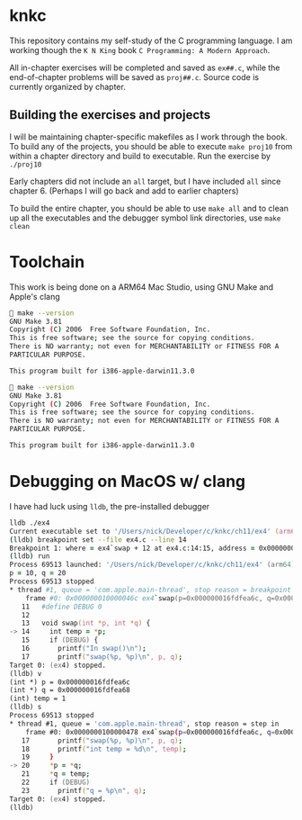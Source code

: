 # knkc

This repository contains my self-study of the C programming language.
I am working though the `K N King` book `C Programming: A Modern Approach`.

All in-chapter exercises will be completed and saved as `ex##.c`, while the
end-of-chapter problems will be saved as `proj##.c`. Source code is currently
organized by chapter.

## Building the exercises and projects

I will be maintaining chapter-specific makefiles as I work through the book.
To build any of the projects, you should be able to execute `make proj10`
from within a chapter directory and build to executable. Run the exercise by
`./proj10`

Early chapters did not include an `all` target, but I have included `all`
since chapter 6. (Perhaps I will go back and add to earlier chapters)

To build the entire chapter, you should be able to use `make all` and to clean
up all the executables and the debugger symbol link directories, use
`make clean`

# Toolchain

This work is being done on a ARM64 Mac Studio, using GNU Make and Apple's clang

```bash
 make --version
GNU Make 3.81
Copyright (C) 2006  Free Software Foundation, Inc.
This is free software; see the source for copying conditions.
There is NO warranty; not even for MERCHANTABILITY or FITNESS FOR A
PARTICULAR PURPOSE.

This program built for i386-apple-darwin11.3.0
```

```bash
 make --version
GNU Make 3.81
Copyright (C) 2006  Free Software Foundation, Inc.
This is free software; see the source for copying conditions.
There is NO warranty; not even for MERCHANTABILITY or FITNESS FOR A
PARTICULAR PURPOSE.

This program built for i386-apple-darwin11.3.0
```

# Debugging on MacOS w/ clang

I have had luck using `lldb`, the pre-installed debugger

```zsh
lldb ./ex4
Current executable set to '/Users/nick/Developer/c/knkc/ch11/ex4' (arm64).
(lldb) breakpoint set --file ex4.c --line 14
Breakpoint 1: where = ex4`swap + 12 at ex4.c:14:15, address = 0x000000010000046c
(lldb) run
Process 69513 launched: '/Users/nick/Developer/c/knkc/ch11/ex4' (arm64)
p = 10, q = 20
Process 69513 stopped
* thread #1, queue = 'com.apple.main-thread', stop reason = breakpoint 1.1
    frame #0: 0x000000010000046c ex4`swap(p=0x000000016fdfea6c, q=0x000000016fdfea68) at ex4.c:14:15
   11   #define DEBUG 0
   12
   13   void swap(int *p, int *q) {
-> 14     int temp = *p;
   15     if (DEBUG) {
   16       printf("In swap()\n");
   17       printf("swap(%p, %p)\n", p, q);
Target 0: (ex4) stopped.
(lldb) v
(int *) p = 0x000000016fdfea6c
(int *) q = 0x000000016fdfea68
(int) temp = 1
(lldb) s
Process 69513 stopped
* thread #1, queue = 'com.apple.main-thread', stop reason = step in
    frame #0: 0x0000000100000478 ex4`swap(p=0x000000016fdfea6c, q=0x000000016fdfea68) at ex4.c:20:9
   17       printf("swap(%p, %p)\n", p, q);
   18       printf("int temp = %d\n", temp);
   19     }
-> 20     *p = *q;
   21     *q = temp;
   22     if (DEBUG)
   23       printf("q = %p\n", q);
Target 0: (ex4) stopped.
(lldb)
```
